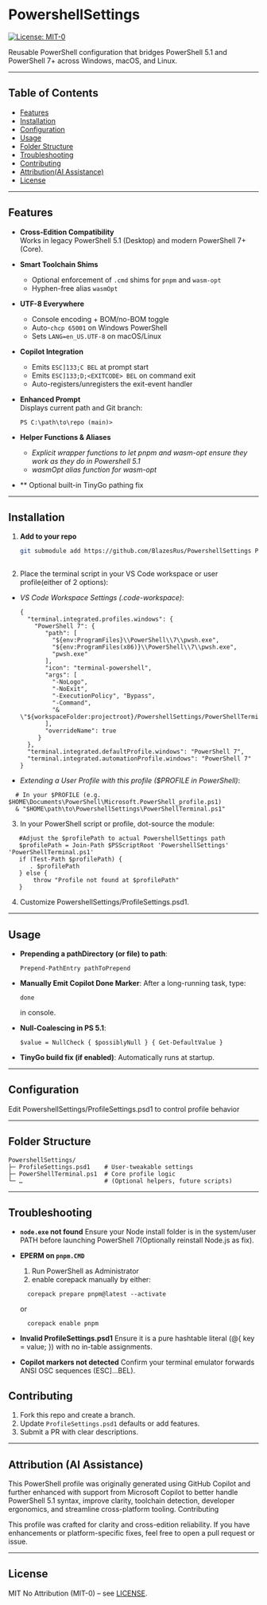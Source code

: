 ﻿# PowershellSettings

[![License: MIT-0](https://img.shields.io/badge/License-MIT%20No%20Attr-green.svg)](./LICENSE)

Reusable PowerShell configuration that bridges PowerShell 5.1 and PowerShell 7+ across Windows, macOS, and Linux.

---

## Table of Contents

- [Features](#features)
- [Installation](#installation)
- [Configuration](#configuration)
- [Usage](#usage)
- [Folder Structure](#folder-structure)
- [Troubleshooting](#troubleshooting)
- [Contributing](#contributing)
- [Attribution(AI Assistance)](#attribution)
- [License](#license)

---

## Features

- **Cross-Edition Compatibility**  
  Works in legacy PowerShell 5.1 (Desktop) and modern PowerShell 7+ (Core).

- **Smart Toolchain Shims**  
  - Optional enforcement of `.cmd` shims for `pnpm` and `wasm-opt`  
  - Hyphen-free alias `wasmOpt`

- **UTF-8 Everywhere**  
  - Console encoding + BOM/no-BOM toggle  
  - Auto-`chcp 65001` on Windows PowerShell  
  - Sets `LANG=en_US.UTF-8` on macOS/Linux

- **Copilot Integration**  
  - Emits `ESC]133;C BEL` at prompt start  
  - Emits `ESC]133;D;<EXITCODE> BEL` on command exit  
  - Auto-registers/unregisters the exit-event handler

- **Enhanced Prompt**  
  Displays current path and Git branch:  
  ```text
  PS C:\path\to\repo (main)> 

- **Helper Functions & Aliases**
  - *Explicit wrapper functions to let pnpm and wasm-opt ensure they work as they do in Powershell 5.1*
  - *wasmOpt alias function for wasm-opt*
- ** Optional built-in TinyGo pathing fix

---

## Installation

1. **Add to your repo**  
   ```bash
   git submodule add https://github.com/BlazesRus/PowershellSettings PowershellSettings
  
2. Place the terminal script in your VS Code workspace or user profile(either of 2 options):
 - *VS Code Workspace Settings (.code-workspace)*:
   ```
   {
     "terminal.integrated.profiles.windows": {
       "PowerShell 7": {
          "path": [
            "${env:ProgramFiles}\\PowerShell\\7\\pwsh.exe",
            "${env:ProgramFiles(x86)}\\PowerShell\\7\\pwsh.exe",
            "pwsh.exe"
          ],
          "icon": "terminal-powershell",
          "args": [
            "-NoLogo",
            "-NoExit",
            "-ExecutionPolicy", "Bypass",
            "-Command",
            "& \"${workspaceFolder:projectroot}/PowershellSettings/PowerShellTerminal.ps1\""
          ],
          "overrideName": true
        }
     },
     "terminal.integrated.defaultProfile.windows": "PowerShell 7",
     "terminal.integrated.automationProfile.windows": "PowerShell 7"
   }
   ```

  - *Extending a User Profile with this profile ($PROFILE in PowerShell)*:
   ```
     # In your $PROFILE (e.g. $HOME\Documents\PowerShell\Microsoft.PowerShell_profile.ps1)
     & "$HOME\path\to\PowershellSettings\PowerShellTerminal.ps1"
   ```

3. In your PowerShell script or profile, dot-source the module:
  ```
     #Adjust the $profilePath to actual PowershellSettings path
     $profilePath = Join-Path $PSScriptRoot 'PowershellSettings' 'PowerShellTerminal.ps1'
     if (Test-Path $profilePath) {
        . $profilePath
     } else {
         throw "Profile not found at $profilePath"
     }
  ```
  
4. Customize PowershellSettings/ProfileSettings.psd1.

---

## Usage

- **Prepending a pathDirectory (or file) to path**:
  ```
  Prepend-PathEntry pathToPrepend
  ```
  
- **Manually Emit Copilot Done Marker**:
  After a long-running task, type:
  ```
  done
  ```
  in console.

- **Null-Coalescing in PS 5.1**:
  ```
  $value = NullCheck { $possiblyNull } { Get-DefaultValue }
  ```

- **TinyGo build fix (if enabled)**:
   Automatically runs at startup.

---

## Configuration

Edit PowershellSettings/ProfileSettings.psd1 to control profile behavior

---

## Folder Structure
```
PowershellSettings/
├─ ProfileSettings.psd1    # User-tweakable settings
├─ PowerShellTerminal.ps1  # Core profile logic
└─ …                       # (Optional helpers, future scripts)
```
---

## Troubleshooting

- **`node.exe` not found**
 Ensure your Node install folder is in the system/user PATH before launching PowerShell 7(Optionally reinstall Node.js as fix).

- **EPERM on `pnpm.CMD`**
  1. Run PowerShell as Administrator
  2. enable corepack manually by either:
  ```
    corepack prepare pnpm@latest --activate
  ```
    or
  ```
    corepack enable pnpm
  ```

- **Invalid ProfileSettings.psd1**
  Ensure it is a pure hashtable literal (@{ key = value; }) with no in-table assignments.

- **Copilot markers not detected**
  Confirm your terminal emulator forwards ANSI OSC sequences (ESC]…BEL).

## Contributing

1. Fork this repo and create a branch.  
2. Update `ProfileSettings.psd1` defaults or add features.  
3. Submit a PR with clear descriptions.

---

## Attribution (AI Assistance)

This PowerShell profile was originally generated using GitHub Copilot and further enhanced with support from Microsoft Copilot to better handle PowerShell 5.1 syntax, improve clarity, toolchain detection, developer ergonomics, and streamline cross-platform tooling.
Contributing

This profile was crafted for clarity and cross-edition reliability. If you have enhancements or platform-specific fixes, feel free to open a pull request or issue.

---

## License

MIT No Attribution (MIT-0) – see [LICENSE](./LICENSE).

